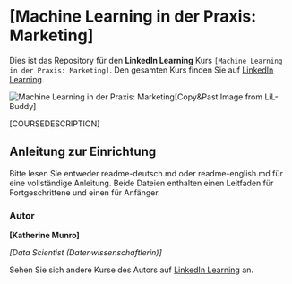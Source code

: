# [Machine Learning in der Praxis: Marketing]

Dies ist das Repository für den **LinkedIn Learning** Kurs `[Machine Learning in der Praxis: Marketing]`. Den gesamten Kurs finden Sie auf [LinkedIn Learning][lil-course-url].

![Machine Learning in der Praxis: Marketing][lil-thumbnail-url][Copy&Past Image from LiL-Buddy] 

[COURSEDESCRIPTION]

## Anleitung zur Einrichtung

Bitte lesen Sie entweder readme-deutsch.md oder readme-english.md für eine vollständige Anleitung. Beide Dateien enthalten einen Leitfaden für Fortgeschrittene und einen für Anfänger.

### Autor

**[Katherine Munro]**

_[Data Scientist (Datenwissenschaftlerin)]_

Sehen Sie sich andere Kurse des Autors auf [LinkedIn Learning](https://www.linkedin.com/learning/instructors/katherine-munro) an.

[0]: # (Replace these placeholder URLs with actual course URLs)
[lil-course-url]: https://www.linkedin.com/learning/natural-language-processing-nlp-mit-python-werkzeuge-und-methoden/ein-praxisnaher-einstieg-in-die-werkzeuge-und-methoden-des-natural-language-processing
[lil-thumbnail-url]: https://cdn.lynda.com/course/2875095/2875095-1615224395432-16x9.jpg

